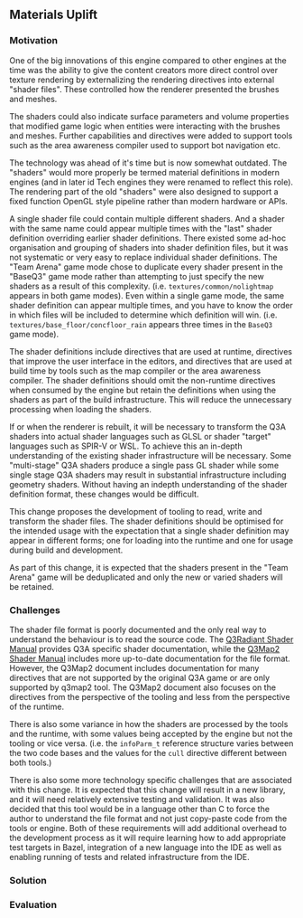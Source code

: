 ## Materials Uplift

### Motivation

One of the big innovations of this engine compared to other engines at the time was the ability to give the content creators more direct control over texture rendering by externalizing the rendering directives into external "shader files". These controlled how the renderer presented the brushes and meshes.

The shaders could also indicate surface parameters and volume properties that modified game logic when entities were interacting with the brushes and meshes. Further capabilities and directives were added to support tools such as the area awareness compiler used to support bot navigation etc.

The technology was ahead of it's time but is now somewhat outdated. The "shaders" would more properly be termed material definitions in modern engines (and in later id Tech engines they were renamed to reflect this role). The rendering part of the old "shaders" were also designed to support a fixed function OpenGL style pipeline rather than modern hardware or APIs.

A single shader file could contain multiple different shaders. And a shader with the same name could appear multiple times with the "last" shader definition overriding earlier shader definitions. There existed some ad-hoc organisation and grouping of shaders into shader definition files, but it was not systematic or very easy to replace individual shader definitions. The "Team Arena" game mode chose to duplicate every shader present in the "BaseQ3" game mode rather than attempting to just specify the new shaders as a result of this complexity. (i.e. `textures/common/nolightmap` appears in both game modes). Even within a single game mode, the same shader definition can appear multiple times, and you have to know the order in which files will be included to determine which definition will win. (i.e. `textures/base_floor/concfloor_rain` appears three times in the `BaseQ3` game mode).

The shader definitions include directives that are used at runtime, directives that improve the user interface in the editors, and directives that are used at build time by tools such as the map compiler or the area awareness compiler. The shader definitions should omit the non-runtime directives when consumed by the engine but retain the definitions when using the shaders as part of the build infrastructure. This will reduce the unnecessary processing when loading the shaders.

If or when the renderer is rebuilt, it will be necessary to transform the Q3A shaders into actual shader languages such as GLSL or shader "target" languages such as SPIR-V or WSL. To achieve this an in-depth understanding of the existing shader infrastructure will be necessary. Some "multi-stage" Q3A shaders produce a single pass GL shader while some single stage Q3A shaders may result in substantial infrastructure including geometry shaders. Without having an indepth understanding of the shader definition format, these changes would be difficult.

This change proposes the development of tooling to read, write and transform the shader files. The shader definitions should be optimised for the intended usage with the expectation that a single shader definition may appear in different forms; one for loading into the runtime and one for usage during build and development.

As part of this change, it is expected that the shaders present in the "Team Arena" game will be deduplicated and only the new or varied shaders will be retained.

### Challenges

The shader file format is poorly documented and the only real way to understand the behaviour is to read the source code. The [Q3Radiant Shader Manual](https://icculus.org/gtkradiant/documentation/Q3AShader_Manual/) provides Q3A specific shader documentation, while the [Q3Map2 Shader Manual](http://q3map2.robotrenegade.com/docs/shader_manual/) includes more up-to-date documentation for the file format. However, the Q3Map2 document includes documentation for many directives that are not supported by the original Q3A game or are only supported by q3map2 tool. The Q3Map2 document also focuses on the directives from the perspective of the tooling and less from the perspective of the runtime.

There is also some variance in how the shaders are processed by the tools and the runtime, with some values being accepted by the engine but not the tooling or vice versa. (i.e. the `infoParm_t` reference structure varies between the two code bases and the values for the `cull` directive different between both tools.)

There is also some more technology specific challenges that are associated with this change. It is expected that this change will result in a new library, and it will need relatively extensive testing and validation. It was also decided that this tool would be in a language other than C to force the author to understand the file format and not just copy-paste code from the tools or engine. Both of these requirements will add additional overhead to the development process as it will require learning how to add appropriate test targets in Bazel, integration of a new language into the IDE as well as enabling running of tests and related infrastructure from the IDE.

### Solution

### Evaluation
